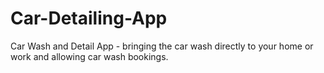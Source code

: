# Car-Detailing-App
Car Wash and Detail App - bringing the car wash directly to your home or work and allowing car wash bookings.
